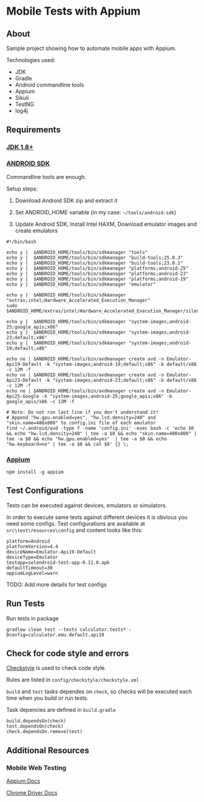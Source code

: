 # Mobile Tests with Appium

## About 

Sample project showing how to automate mobile apps with Appium.

Technologies used:
- JDK
- Gradle
- Android commandline tools
- Appium
- Sikuli
- TestNG
- log4j

## Requirements 

### [JDK 1.8+](http://www.oracle.com/technetwork/java/javase/downloads/jdk8-downloads-2133151.html)

### [ANDROID SDK](https://developer.android.com/studio/index.html#downloads)

Commandline tools are enough.

Setup steps:

1. Download Android SDK zip and extract it

2. Set ANDROID_HOME variable (in my case: `~/tools/android-sdk`)

3. Update Android SDK, Install Intel HAXM, Download emulator images and create emulators

```
#!/bin/bash

echo y |  $ANDROID_HOME/tools/bin/sdkmanager "tools"
echo y |  $ANDROID_HOME/tools/bin/sdkmanager "build-tools;25.0.3"
echo y |  $ANDROID_HOME/tools/bin/sdkmanager "build-tools;23.0.1"
echo y |  $ANDROID_HOME/tools/bin/sdkmanager "platforms;android-25"
echo y |  $ANDROID_HOME/tools/bin/sdkmanager "platforms;android-23"
echo y |  $ANDROID_HOME/tools/bin/sdkmanager "platforms;android-19"
echo y |  $ANDROID_HOME/tools/bin/sdkmanager "emulator"

echo y |  $ANDROID_HOME/tools/bin/sdkmanager "extras;intel;Hardware_Accelerated_Execution_Manager"
sudo $ANDROID_HOME/extras/intel/Hardware_Accelerated_Execution_Manager/silent_install.sh

echo y |  $ANDROID_HOME/tools/bin/sdkmanager "system-images;android-25;google_apis;x86"
echo y |  $ANDROID_HOME/tools/bin/sdkmanager "system-images;android-23;default;x86"
echo y |  $ANDROID_HOME/tools/bin/sdkmanager "system-images;android-19;default;x86"

echo no | $ANDROID_HOME/tools/bin/avdmanager create avd -n Emulator-Api19-Default -k "system-images;android-19;default;x86" -b default/x86 -c 12M -f
echo no | $ANDROID_HOME/tools/bin/avdmanager create avd -n Emulator-Api23-Default -k "system-images;android-23;default;x86" -b default/x86 -c 12M -f
echo no | $ANDROID_HOME/tools/bin/avdmanager create avd -n Emulator-Api25-Google -k "system-images;android-25;google_apis;x86" -b google_apis/x86 -c 12M -f

# Note: Do not run last line if you don't understand it!
# Append "hw.gpu.enabled=yes", "hw.lcd.density=240" and "skin.name=480x800" to config.ini file of each emulator
find ~/.android/avd -type f -name 'config.ini' -exec bash -c 'echo $0 && echo "hw.lcd.density=240" | tee -a $0 && echo "skin.name=480x800" | tee -a $0 && echo "hw.gpu.enabled=yes"  | tee -a $0 && echo "hw.keyboard=no" | tee -a $0 && cat $0' {} \;
```

### [Appium](http://appium.io/)

```
npm install -g appium
```  

## Test Configurations

Tests can be executed against devices, emulators or simulators.

In order to execute same tests against different devices it is obvious you need some configs.
Test configurations are available at `src\test\resources\config` and content looks like this:

```
platform=Android
platformVersion=4.4
deviceName=Emulator-Api19-Default
deviceType=Emulator
testapp=selendroid-test-app-0.11.0.apk
defaultTimeout=30
appiumLogLevel=warn
```

TODO: Add more details for test configs

## Run Tests

   Run tests in package
   ```
   gradlew clean test --tests calculator.tests* -Dconfig=calculator.emu.default.api19
   ```

## Check for code style and errors

[Checkstyle](https://docs.gradle.org/current/userguide/checkstyle_plugin.html) is used to check code style.

Rules are listed in `config/checkstyle/checkstyle.xml`

`build` and `test` tasks dependes on `check`, so checks will be executed each time when you build or run tests.

Task depencies are defined in `build.gradle`
```
build.dependsOn(check)
test.dependsOn(check)
check.dependsOn.remove(test)
```

## Additional Resources

### Mobile Web Testing

[Appium Docs](https://github.com/appium/appium/blob/master/docs/en/writing-running-appium/mobile-web.md)

[Chrome Driver Docs](https://sites.google.com/a/chromium.org/chromedriver/getting-started/getting-started---android)
